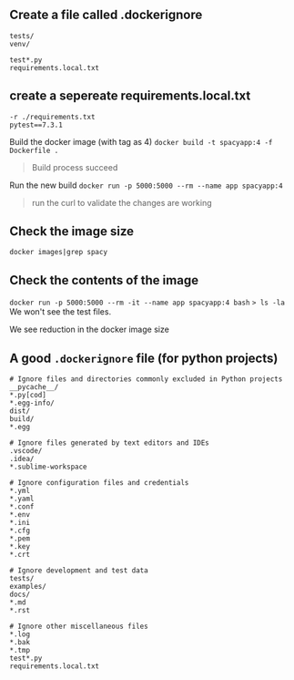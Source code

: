 ## Create a file called .dockerignore
```
tests/
venv/

test*.py
requirements.local.txt
```

## create a sepereate requirements.local.txt
```
-r ./requirements.txt
pytest==7.3.1
```

Build the docker image (with tag as 4)
`docker build -t spacyapp:4 -f Dockerfile .`

> Build process succeed 

Run the new build
`docker run -p 5000:5000 --rm --name app spacyapp:4`

> run the curl to validate the changes are working

## Check the image size
`docker images|grep spacy`

## Check the contents of the image
`docker run -p 5000:5000 --rm -it --name app spacyapp:4 bash`
`> ls -la`
We won't see the test files.
 
 We see reduction in the docker image size

## A good `.dockerignore` file (for python projects)
```
# Ignore files and directories commonly excluded in Python projects
__pycache__/
*.py[cod]
*.egg-info/
dist/
build/
*.egg

# Ignore files generated by text editors and IDEs
.vscode/
.idea/
*.sublime-workspace

# Ignore configuration files and credentials
*.yml
*.yaml
*.conf
*.env
*.ini
*.cfg
*.pem
*.key
*.crt

# Ignore development and test data
tests/
examples/
docs/
*.md
*.rst

# Ignore other miscellaneous files
*.log
*.bak
*.tmp
test*.py
requirements.local.txt
```
